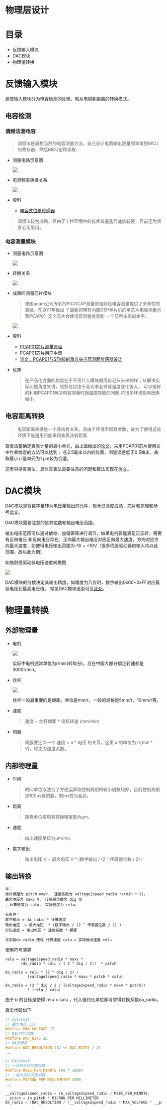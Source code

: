物理层设计
======
# 目录
* 反馈输入模块
* DAC模块
* 物理量转换
# 反馈输入模块
反馈输入模块分为电容检测的处理，和从电容到距离的转换模式。
## 电容检测
### 调频法测电容
> 调频法是最想当然的电容测量方法，自己设计电路输出测量频率值到MCU的寄存器，然后MCU定时读取.
* 测量电路示意图 

    ![][capacity_measure_img1]

* 电容频率转换关系

    ![][capacity_measure_img2]
    
* 资料
    * [电容式位移传感器][capacity_measure1]
    
> 调频法较为成熟，且由于工控环境中的技术普遍迭代速度较慢，目前还为很多公司采用。
### 电容测量模块

* 测量电路示意图 

    ![][capacity_measure_img3]

* 转换关系

    ![][capacity_measure_img4]

* 成熟的测量芯片模块
    > 德国acam公司专利的PICOCAP测量原理则给电容测量提供了革命性的突破。在2011年推出
了最新的带有内部DSP单片机的单芯片电容测量方案PCAP01, 这个芯片会使电容测量提高到
一个前所未有的水平。 

    ![][capacity_measure_img5]

* 资料
    * [PCAP01芯片测量原理][capacity_measure2]
    * [PCAP01芯片用户手册][capacity_measure3]
    * [论文：PCAP01与STM8的激光头电容测距传感器设计][capacity_measure4]
    
* 优势
    > 在产品化方面的优势在于不用什么模块都用自己从头来制作；从解决实际问题角度来讲，切割过程由于高功率会导致温度变化很大，
    可以很好的利用PCAP01解决电容测量时因温度导致的问题,将很多环境影响因素缩小。
    
## 电容距离转换
> 电容距离转换是一个非线性关系，且由于环境不同其参数，故为了使得这些环境下能通用只能采用查表法转距离

查表法要确定查表计量的最小单元，由上面给出的[论文][capacity_measure4]，采用PCAP01芯片使用文中作者给定的方法可以达到：
在2.5毫米以内的位置，测量误差低于0.5微米，故取最小计量单元为1 μm较为合适。

这里只提查表法，具体查表法需要注意的问题和算法实现在[后文][chapter5]。
# DAC模块
DAC模块是将数字量转为电压量输出的元件，现今已高度成熟，芯片和原理和参考[此文][DAC2]。

DAC模块需要注意的是其位数和输出电压范围。

输出电压范围可以通过放缩、加偏置等进行调节，如果电机要能满足正反转，需要有正向电压
和反向电压存在，正向最大输出电压对应正向最大速度，方向对应方向最大速度，如使得电压输出范围为-10 ~ +10V（很多伺服驱动器的输入均以此范围，故以此为例）

如施耐德驱动器电压速度转换图

![][DAC_img1]

DAC模块的位数决定其输出精度，如精度为八位时，数字输出0x00~0xFF对应最低电压到最高电压值。
常见DAC模块选型可见[此处][DAC1]。
# 物理量转换
## 外部物理量
* 电机

    ![][motor1]
    
    实际中电机通常单位为r/min(转每分)，且在中国大部分额定转速都是3000r/min。
* 丝杆

    ![][screw]
    
    丝杆一般最重要的是螺距，单位是mm/r，一般的规格是5mm/r、10mm/r等。

* 速度
    > 速度 = 丝杆螺距 * 电机转速 (mm/min)
 
* 伺服
    > 伺服要定义一个 速度 = a * 电压 的关系，这里 a 的单位为 r/(min * V)，称之为速度系数。
## 内部物理量
* 时间
    > 时间单位取法为了方便运算取控制周期的较小倍数较好，目前控制周期是100μs级的数，取ms较为合适。
* 距离
    > 距离单位按电容转换精度取为μm。
* 速度
    > 由上速度单位为μm/ms。
* 数字输出
    > 输出电压 V = 最大电压 V * (数字输出 / (2 ^ 传感器位数 / 2) )
## 输出转换
    设：
    丝杆螺距为 pitch mm/r， 速度系数为 valtage2speed_radio r/(min * V)， 
    最大电压为 maxv V， 传感器位数为 dig 位
    , 计算速度为 calu， 实际速度为 relu。
    
    有条件：
    数字输出 = da_radio * 计算速度
    输出电压  = 最大电压  * (数字输出 / (2 ^ 传感器位数 / 2) )
    实际速度 = 输出电压 * 速度系数 * 螺距
    
    求系数da_radio,使得 计算速度 calu = 实际输出速度 relu
    
使用符号演算 
~~~
relu = valtage2speed_radio * maxv * 
       (da_radio * calu / ( 2 ^ dig / 2))  * pitch 

da_radio = relu * (2 ^ dig / 2) / 
          (valtage2speed_radio * maxv * pitch * calu)

da_radio = (2 ^ dig / 2 / (valtage2speed_radio * maxv * pitch)) 
          * (relu / calu)
~~~
    
由于 b 的目标是使得 relu = calu ，代入值约化单位即可求得转换系数da_radio。

真实代码如下
~~~ c
// Internal
// 最大电压 12V
#define MAX_VOLTAGE 12
// DAC芯片位数
#define DAC_BITS 20
// DA分辨率
#define DAC_RESOLTION ((2 << DAC_BITS) / 2)
...

// EXternal
// 一分钟对应的毫秒数
#define MSEC_PER_MINUTE (60 * 1000)
// 一毫米对应的微米数
#define MICRON_PER_MILLIMETER 1000
...

__valtage2speed_radio = in_valtage2speed_radio / MSEC_PER_MINUTE;
__pitch = in_pitch * MICRON_PER_MILLIMETER
da_radio = (DAC_RESOLTION / (__valtage2speed_radio * MAX_VOLTAGE * __pitch) );
~~~

  [chapter5]: Chapter5.md

  [capacity_measure_img1]: ../img/Chapter1/capacity_mesure1.png
  [capacity_measure_img2]: ../img/Chapter1/capacity_mesure2.png
  [capacity_measure_img3]: ../img/Chapter1/capacity_mesure3.png
  [capacity_measure_img4]: ../img/Chapter1/capacity_mesure4.png
  [capacity_measure_img5]: ../img/Chapter1/capacity_mesure5.png
  [DAC_img1]: ../img/Chapter1/DAC1.png
  [motor1]: ../img/Chapter1/motor1.png
  [screw]: ../img/Chapter1/screw1.jpg
    
  [DAC1]: https://wenku.baidu.com/view/41430572f01dc281e53af0bb.html
  [DAC2]: http://www.doc88.com/p-7905996394673.html
  
  [capacity_measure1]: https://wenku.baidu.com/view/ed0c8632a32d7375a4178034.html
  [capacity_measure2]: http://blog.csdn.net/yunxianpiaoyu/article/details/9167235
  [capacity_measure3]: https://wenku.baidu.com/view/5cb65dc98762caaedd33d48b.html
  [capacity_measure4]: http://xueshu.baidu.com/s?wd=paperuri%3A%28c347731cbb8812598b75bdb899821db7%29&filter=sc_long_sign&tn=SE_xueshusource_2kduw22v&sc_vurl=http%3A%2F%2Fwww.doc88.com%2Fp-6721537117865.html&ie=utf-8&sc_us=2871659838306416451
